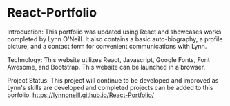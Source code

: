 # React-Portfolio



Introduction: This  portfolio was updated using React and showcases works completed by Lynn O'Neill. It also contains a basic auto-biography, a profile picture, and a contact form for convenient communications with Lynn.

Technology: This website utilizes React, Javascript, Google Fonts, Font Awesome, and Bootstrap. This website can be launched in a browser.

Project Status: This project will continue to be developed and improved as Lynn's skills are developed and completed projects can be added to this porfolio. https://lynnoneill.github.io/React-Portfolio/